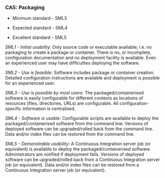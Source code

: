 ### CA5: Packaging

-   Minimum standard - SML3

-   Expected standard - SML4

-   Excellent standard - SML5

*SML1 - Initial usability:* Only source code or executable available;
i.e. no packaging to create a package or container. There is no, or
incomplete, configuration documentation and no deployment facility is
available. Even an experienced user may have difficulties deploying the
software.

*SML2 - Use is feasible:* Software includes package or container
creation. Detailed configuration instructions are available and
deployment is possible for an experienced user.

*SML3 - Use is possible by most users:* The packaged/containerised
software is easily configurable for different contexts as locations of
resources (files, directories, URLs) are configurable. All
configuration-specific information is centralised.

*SML4 - Software is usable:* Configurable scripts are available to
deploy the packaged/containerised software from the command line.
Versions of deployed software can be upgraded/rolled back from the
command line. Data and/or index files can be restored from the command
line.

*SML5 - Demonstrable usability:* A Continuous Integration server job (or
equivalent) is available to deploy the packaged/containerised software.
Administrators are notified if deployment fails. Versions of deployed
software can be upgraded/rolled back from a Continuous Integration
server job (or equivalent). Data and/or index files can be restored from
a Continuous Integration server job (or equivalent).
